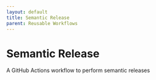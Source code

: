 ```yaml
---
layout: default
title: Semantic Release
parent: Reusable Workflows
---
```


# Semantic Release

A GitHub Actions workflow to perform semantic releases